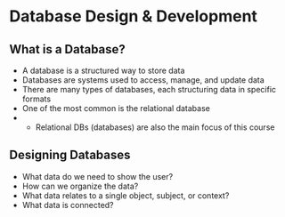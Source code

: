 # Database Design &amp; Development

## What is a Database?
- A database is a structured way to store data
- Databases are systems used to access, manage, and update data
- There are many types of databases, each structuring data in specific formats
- One of the most common is the relational database
- - Relational DBs (databases) are also the main focus of this course

## Designing Databases
- What data do we need to show the user?
- How can we organize the data?
- What data relates to a single object, subject, or context?
- What data is connected?
